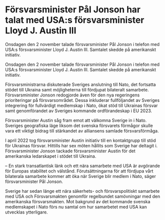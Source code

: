 # Försvarsminister Pål Jonson har talat med USA:s försvarsminister Lloyd J. Austin III

Onsdagen den 2 november talade försvarsminister Pål Jonson i telefon med USA:s försvarsminister Lloyd J. Austin III. Samtalet skedde på amerikanskt initiativ.

Onsdagen den 2 november talade försvarsminister Pål Jonson i telefon med USA:s försvarsminister Lloyd J. Austin III. Samtalet skedde på amerikanskt initiativ.

Försvarsministrarna diskuterade Sveriges anslutning till Nato, det fortsatta stödet till Ukraina samt möjligheterna till fördjupat bilateralt samarbete. Försvarsminister Jonson redogjorde även för den nya regeringens prioriteringar på försvarsområdet. Dessa inkluderar fullföljandet av Sveriges integrering för fullvärdigt medlemskap i Nato, ökat stöd till Ukrainas försvar samt genomförandet av Sveriges kommande ordförandeskap i EU 2023.

Försvarsminister Austin såg fram emot att välkomna Sverige in i Nato. Sveriges geografiska läge liksom det svenska försvarets förmågor skulle vara ett viktigt bidrag till stärkandet av alliansens samlade försvarsförmåga.

I april 2022 tog försvarsminister Austin initiativ till en kontaktgrupp till stöd för Ukrainas försvar. Hittills har sex möten hållits som Sverige har deltagit i. Försvarsminister Jonson tackade försvarsminister Austin för det amerikanska ledarskapet i stödet till Ukraina.

– En stark transatlantisk länk och ett nära samarbete med USA är avgörande för Europas stabilitet och välstånd. Förutsättningarna för att fördjupa vårt bilaterala samarbete kommer att öka när Sverige blir medlem i Nato, säger försvarsminister Pål Jonson.

Sverige har sedan länge ett nära säkerhets- och försvarspolitiskt samarbete med USA och Försvarsmakten genomför regelbundet samövningar med den amerikanska försvarsmakten. Mot bakgrund av det kommande svenska medlemskapet i Nato förs nu samtal om hur samarbetet med USA kan utvecklas ytterligare.
